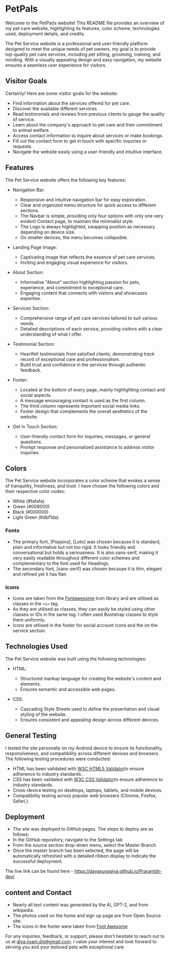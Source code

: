 # PetPals

Welcome to the PetPaös website! This README file provides an overview of my pet care website, highlighting its features, color scheme, technologies used, deployment details, and credits.

The Pet Service website is a professional and user-friendly platform designed to meet the unique needs of pet owners. my goal is to provide top-quality pet care services, including pet sitting, grooming, training, and minding. With a visually appealing design and easy navigation, my website ensures a seamless user experience for visitors.

## Visitor Goals
Certainly! Here are some visitor goals for the website:

- Find information about the services offered for pet care.
- Discover the available different services.
- Read testimonials and reviews from previous clients to gauge the quality of service.
- Learn about the company's approach to pet care and their commitment to animal welfare.
- Access contact information to inquire about services or make bookings.
- Fill out the contact form to get in touch with specific inquiries or requests.
- Navigate the website easily using a user-friendly and intuitive interface.

## Features

The Pet Service website offers the following key features:

- Navigation Bar:
  - Responsive and intuitive navigation bar for easy exploration.
  - Clear and organized menu structure for quick access to different sections.
  - The Navbar is simple, providing only four options with only one very evident Contact page, to maintain the minimalist style.
  - The Logo is always highlighted, swapping position as necessary depending on device size.
  - On smaller devices, the menu becomes collapsible.

- Landing Page Image:
  - Captivating image that reflects the essence of pet care services.
  - Inviting and engaging visual experience for visitors.

- About Section:
  - Informative "About" section highlighting passion for pets, experience, and commitment to exceptional care.
  - Engaging content that connects with visitors and showcases expertise.

- Services Section:
  - Comprehensive range of pet care services tailored to suit various needs.
  - Detailed descriptions of each service, providing visitors with a clear understanding of what I offer.

- Testimonial Section:
  - Heartfelt testimonials from satisfied clients, demonstrating track record of exceptional care and professionalism.
  - Build trust and confidence in the services through authentic feedback.

- Footer:
  - Located at the bottom of every page, mainly highlighting contact and social aspects.
  - A message encouraging contact is used as the first column.
  - The third column represents Important social media links.
  - Footer design that complements the overall aesthetics of the website.

- Get in Touch Section:
  - User-friendly contact form for inquiries, messages, or general questions.
  - Prompt response and personalized assistance to address visitor inquiries.

## Colors

The Pet Service website incorporates a color scheme that evokes a sense of tranquility, freshness, and trust. I have chosen the following colors and their respective color codes:

- White (#fafafa)
- Green (#008000)
- Black (#000000)
- Light Green (#dbf1da)

### Fonts
- The primary font, [Poppins], [Loto] was chosen because it is standard, plain and informative but not too rigid. It looks friendly and conversational but holds a seriousness. It is also sans-serif, making it very easily readable throughout different color schemes and complementary to the font used for Headings.
- The secondary font, [sans-serif] was chosen because it is thin, elegant and refined yet it has flair.

### Icons
- Icons are taken from the [Fontawesome](https://fontawesome.com/) Icon library and are utilised as classes in the `<i>` tag.
- As they are utilised as classes, they can easily be styled using other classes or IDs in the same tag. I often used Bootstrap classes to style them uniformly.
- Icons are utilised in the footer for social account icons and the on the service section.

## Technologies Used

The Pet Service website was built using the following technologies:

- HTML:
  - Structured markup language for creating the website's content and elements.
  - Ensures semantic and accessible web pages.

- CSS:
  - Cascading Style Sheets used to define the presentation and visual styling of the website.
  - Ensures consistent and appealing design across different devices.

## General Testing

I tested the site personally on my Android device to ensure its functionality, responsiveness, and compatibility across different devices and browsers. The following testing procedures were conducted:

- HTML has been validated with [W3C HTML5 Validator](https://validator.w3.org/)to ensure adherence to industry standards..
- CSS has been validated with [W3C CSS Validator](https://jigsaw.w3.org/css-validator/)to ensure adherence to industry standards.
- Cross-device testing on desktops, laptops, tablets, and mobile devices.
- Compatibility testing across popular web browsers (Chrome, Firefox, Safari,).

## Deployment

- The site was deployed to GitHub pages. The steps to deploy are as follows: 
- In the GitHub repository, navigate to the Settings tab 
- From the source section drop-down menu, select the Master Branch
- Once the master branch has been selected, the page will be automatically refreshed with a detailed ribbon display to indicate the successful deployment. 

The live link can be found here - https://dayasuvagiya.github.io/Prarambh-dev/



## content and Contact

- Nearly all text content was generated by the AI, GPT-2, and from wikipedia.
- The photos used on the home and sign up page are from Open Source site.
- The icons in the footer were taken from [Font Awesome](https://fontawesome.com/)



For any inquiries, feedback, or support, please don't hesitate to reach out to us at diya.jivani.diji@gmail.com. I value your interest and look forward to serving you and your beloved pets with exceptional care.
